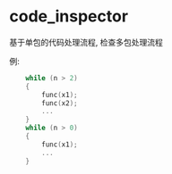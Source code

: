 # code_inspector

基于单包的代码处理流程, 检查多包处理流程

例:
```c
    while (n > 2)
    {
        func(x1);
        func(x2);
        ...
    }
    while (n > 0)
    {
        func(x1);
        ...
    }
```
